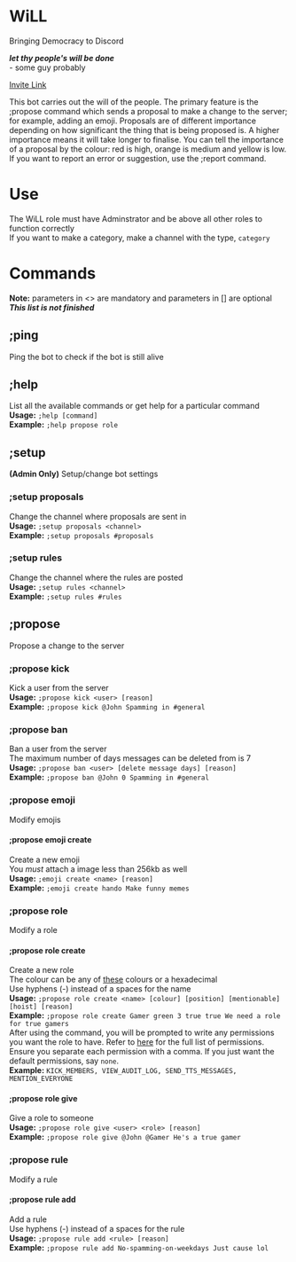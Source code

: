 # WiLL
 Bringing Democracy to Discord

***let thy people's will be done***  
 \- some guy probably

[Invite Link](https://discord.com/oauth2/authorize?client_id=794073147288190981&permissions=8&scope=bot)

This bot carries out the will of the people. The primary feature is the 
;propose command which sends a proposal to make a change to the server; for example, 
adding an emoji. Proposals are of different importance depending on how significant the 
thing that is being proposed is. A higher importance means it will take longer to finalise. 
You can tell the importance of a proposal by the colour: red is high, orange is medium and 
yellow is low. If you want to report an error or suggestion, use the ;report command.

# Use
The WiLL role must have Adminstrator and be above all other roles to function correctly  
If you want to make a category, make a channel with the type, `category`

# Commands
**Note:** parameters in <> are mandatory and parameters in [] are optional  
***This list is not finished***

## ;ping
Ping the bot to check if the bot is still alive

## ;help
List all the available commands or get help for a particular command  
**Usage:** `;help [command]`  
**Example:**  `;help propose role`  

## ;setup
**(Admin Only)** Setup/change bot settings

### ;setup proposals
Change the channel where proposals are sent in  
**Usage:** `;setup proposals <channel>`  
**Example:**  `;setup proposals #proposals`  

### ;setup rules
Change the channel where the rules are posted  
**Usage:** `;setup rules <channel>`  
**Example:**  `;setup rules #rules`  

## ;propose
Propose a change to the server  

### ;propose kick
Kick a user from the server  
**Usage:** `;propose kick <user> [reason]`  
**Example:**  `;propose kick @John Spamming in #general`  

### ;propose ban
Ban a user from the server  
The maximum number of days messages can be deleted from is 7  
**Usage:** `;propose ban <user> [delete message days] [reason]`  
**Example:**  `;propose ban @John 0 Spamming in #general`  

### ;propose emoji
Modify emojis  

#### ;propose emoji create
Create a new emoji  
You *must* attach a image less than 256kb as well  
**Usage:** `;emoji create <name> [reason]`  
**Example:**  `;emoji create hando Make funny memes`  

### ;propose role
Modify a role

#### ;propose role create
Create a new role   
The colour can be any of [these](https://github.com/kowasaur/discordjs-colors/blob/master/docs/COLORS.md) colours or a hexadecimal  
Use hyphens (-) instead of a spaces for the name  
**Usage:** `;propose role create <name> [colour] [position] [mentionable] [hoist] [reason]`  
**Example:**  `;propose role create Gamer green 3 true true We need a role for true gamers`  
After using the command, you will be prompted to write any permissions you want the role to have.
Refer to [here](https://discord.js.org/#/docs/main/stable/class/Permissions?scrollTo=s-FLAGS) for the full list of permissions.
Ensure you separate each permission with a comma. If you just want the default permissions, say `none`.  
**Example:** `KICK_MEMBERS, VIEW_AUDIT_LOG, SEND_TTS_MESSAGES, MENTION_EVERYONE`

#### ;propose role give
Give a role to someone  
**Usage:** `;propose role give <user> <role> [reason]`  
**Example:**  `;propose role give @John @Gamer He's a true gamer`  

### ;propose rule
Modify a rule

#### ;propose rule add
Add a rule  
Use hyphens (-) instead of a spaces for the rule  
**Usage:** `;propose rule add <rule> [reason]`  
**Example:**  `;propose rule add No-spamming-on-weekdays Just cause lol`  
